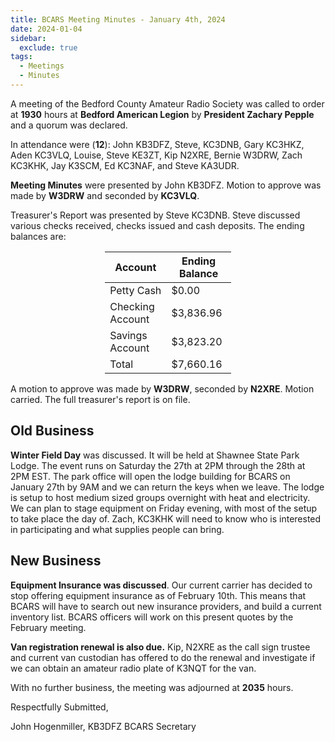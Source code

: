 ```yaml
---
title: BCARS Meeting Minutes - January 4th, 2024
date: 2024-01-04
sidebar:
  exclude: true
tags:
  - Meetings
  - Minutes
---
```


A meeting of the Bedford County Amateur Radio Society was called to order at **1930** hours at **Bedford American Legion** by **President Zachary Pepple** and a quorum was declared.

In attendance were (**12**): <!--more--> John KB3DFZ, Steve, KC3DNB, Gary KC3HKZ, Aden KC3VLQ, Louise, Steve KE3ZT, Kip N2XRE, Bernie W3DRW, Zach KC3KHK, Jay K3SCM, Ed KC3NAF, and Steve KA3UDR.

**Meeting Minutes** were presented by John KB3DFZ. Motion to approve was made by **W3DRW** and seconded by **KC3VLQ**.

Treasurer's Report was presented by Steve KC3DNB. Steve discussed various checks received, checks issued and cash deposits. The ending balances are:


<p><div style="margin-left: auto;
            margin-right: auto;
            width: 40%;">

|  Account          | Ending Balance |
|-------------------|-----------|
| Petty Cash        |     $0.00 |
| Checking Account  | $3,836.96 |
| Savings Account   | $3,823.20 |
| Total             | $7,660.16 |

</div></p>



A motion to approve was made by **W3DRW**, seconded by **N2XRE**. Motion carried. The full treasurer's report is on file.

## Old Business

**Winter Field Day** was discussed. It will be held at Shawnee State Park Lodge. The event runs on Saturday the 27th at 2PM through the 28th at 2PM EST. The park office will open the lodge building for BCARS on January 27th by 9AM and we can return the keys when we leave. The lodge is setup to host medium sized groups overnight with heat and electricity.  We can plan to stage equipment on Friday evening, with  most of the setup to take place the day of. Zach, KC3KHK will need to know who is interested in participating and what supplies people can bring. 


## New Business


**Equipment Insurance was discussed**. Our current carrier has decided to stop offering equipment insurance as of February 10th.  This means that BCARS will have to search out new insurance providers, and build a current inventory list. BCARS officers will work on this present quotes by the February meeting.

**Van registration renewal is also due.**  Kip, N2XRE as the call sign trustee and current van custodian has offered to do the renewal and investigate if we can obtain an amateur radio plate of K3NQT for the van.


With no further business, the meeting was adjourned at **2035** hours.


Respectfully Submitted,



John Hogenmiller, KB3DFZ
BCARS Secretary	